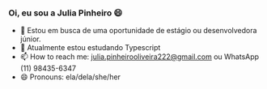### Oi, eu sou a Julia Pinheiro 😄

- 🔭 Estou em busca de uma oportunidade de estágio ou desenvolvedora júnior.
- 🌱 Atualmente estou estudando Typescript
- 📫 How to reach me:  julia.pinheirooliveira222@gmail.com ou WhatsApp (11) 98435-6347
- 😄 Pronouns: ela/dela/she/her

<div align="center">
  <a href="https://github.com/JuliaPinheiro">

</div>


